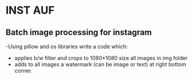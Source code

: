 # INST AUF
## **Batch image processing for instagram** 
-Using pillow and os libraries write a code which:

- applies b/w filter and crops to 1080*1080 size all images in img folder
- adds to all images a watermark (can be image or text) at right bottom corner.
